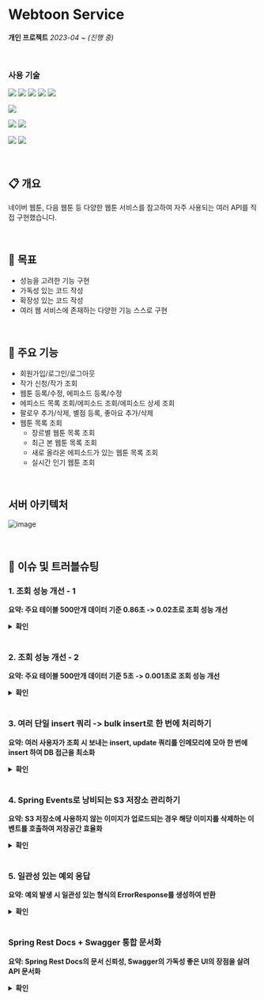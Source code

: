 # Webtoon Service
**개인 프로젝트**
*2023-04 ~ (진행 중)*

<br>

### 사용 기술
<img  src="https://img.shields.io/badge/Java 17-FC4C02?style=for-the-badge&logo=JAVA&logoColor=white"> <img  src="https://img.shields.io/badge/SpringBoot 2.7.1-6DB33F?style=for-the-badge&logo=springboot&logoColor=white">
<img  src="https://img.shields.io/badge/Spring Data JPA 2.7.1-6DB33F?style=for-the-badge&logo=SPRING&logoColor=white">
<img  src="https://img.shields.io/badge/Querydsl 5.0.0-0769AD?style=for-the-badge&logo=&logoColor=white">
<img  src="https://img.shields.io/badge/Gradle-02303A?style=for-the-badge&logo=Gradle&logoColor=white">

<img  src="https://img.shields.io/badge/MySQL 8.0-4479A1?style=for-the-badge&logo=MySQL&logoColor=white">

<img  src="https://img.shields.io/badge/Github-181717?style=for-the-badge&logo=Github&logoColor=white"> <img  src="https://img.shields.io/badge/Github Actions-2088FF?style=for-the-badge&logo=Github Actions&logoColor=white">

<img  src="https://img.shields.io/badge/AWS EC2-FF9900?style=for-the-badge&logo=Amazon EC2&logoColor=white"> <img  src="https://img.shields.io/badge/AWS S3-569A31?style=for-the-badge&logo=Amazon S3&logoColor=white">

<br>

## 📋 개요
네이버 웹툰, 다음 웹툰 등 다양한 웹툰 서비스를 참고하여 자주 사용되는 여러 API를 직접 구현했습니다.

<br>

## 🎯 목표
-   성능을 고려한 기능 구현
-   가독성 있는 코드 작성
-   확장성 있는 코드 작성
-   여러 웹 서비스에 존재하는 다양한 기능 스스로 구현

<br>

## 🔧 주요 기능
-   회원가입/로그인/로그아웃
-   작가 신청/작가 조회
-   웹툰 등록/수정, 에피소드 등록/수정
-   에피소드 목록 조회/에피소드 조회/에피소드 상세 조회
-   팔로우 추가/삭제, 별점 등록, 좋아요 추가/삭제
-   웹툰 목록 조회
    -   장르별 웹툰 목록 조회
    -   최근 본 웹툰 목록 조회
    -   새로 올라온 에피소드가 있는 웹툰 목록 조회
    -   실시간 인기 웹툰 조회

<br>

## 서버 아키텍처
![image](https://github.com/rhdtn311/webtoon-service/assets/68289543/ada2bdd4-06fd-411d-a02f-c18f307bfc97)

<br>

## 🧪 이슈 및 트러블슈팅
### 1. 조회 성능 개선 - 1
**요약: 주요 테이블 500만개 데이터 기준 0.86초 -> 0.02초로 조회 성능 개선**

<details>
<summary> <b> 확인 </b> </summary>
<div markdown="1">       

'장르별 웹툰 목록 조회' 기능은 다음과 같은 요구사항을 가집니다.
1. 사용자가 요구하는 장르에 속하는 웹툰 목록을 필터링한다.
2. 웹툰이 3일 이내 생성되었다면 가장 위에 출력한다.
3. 조회수가 높은 순서대로 나열한다.
   3-1. 조회수는 웹툰의 가장 최근 에피소드의 조회수만 계산한다.

위 요구사항을 바탕으로 다음과 같은 조회 쿼리를 도출했습니다.

```sql
SELECT c.id, c.name, a.author_name, t.image_url, c.created_at > "..."
FROM comic c
         LEFT JOIN episode e ON e.comic_id = c.id
    AND e.episode_number =
        (SELECT MAX(e2.episode_number)
         FROM episode e2
         WHERE e2.comic_id = c.id)
         LEFT JOIN view v ON e.id = v.episode_id
         JOIN author a ON a.id = c.author_id
         LEFT JOIN thumbnail t ON c.id = t.comic_id AND t.thumbnail_type = "MAIN"
WHERE c.genre = "ACTION"
GROUP BY c.id, t.image_url
ORDER BY (IF(DATE_SUB(NOW(), INTERVAL 3 DAY) <= c.created_at, 1, 2)), COUNT(v.id) DESC;
```

웹툰의 조회수를 계산하기 위해 특정 웹툰의 최근 에피소드를 찾고, 조회수 테이블에서 해당 에피소드의 id와 일치하는 로우 수를 count 해줘야 합니다.

<br>

#### 문제점

이때 주요 테이블인 조회수 테이블에 데이터가 500만개 있을 때 위 쿼리를 실행했더니 약 0.86초의 시간이 소요되었습니다.

![](https://blog.kakaocdn.net/dn/VFAbc/btseR9oliRh/4GTfRkGSKkvMRkDKtk7GgK/img.png)

'장르별 웹툰 목록 조회' 기능은 메인 페이지에 사용자가 접속할 때마다 호출되는 API이기 때문에 호출 수가 빈번하다고 판단했고 매 API를 호출할 때마다 단순 쿼리 수행 시간만 0.87초 걸리는 것은 성능상 좋지
않다고 판단했습니다. 따라서 쿼리 튜닝을 진행했습니다.

#### 해결 과정

우선 쿼리 실행계획을 분석했습니다.
![](https://blog.kakaocdn.net/dn/dIMoMK/btseNsQzd63/xohVquqVygzJgz721hvCu1/img.png)

이때 `select_type`에 `DEPENDENT SUBQUERY`가 존재했고, 이를 검색해본 결과 **상관 서브쿼리**라는 것을 알게되었습니다. 상관 서브쿼리는 상위 쿼리 결과에 의존하여, 상위 쿼리의 로우 하나
당 서브쿼리를 한 번씩 실행하는 쿼리로, 위 쿼리에서는 상위 쿼리의 모든 로우에 대해 `c.id`를 서브쿼리의 조건절로 사용했기 때문에 조회된 모든 로우 수만큼 서브쿼리가 실행되어 조회 성능이 떨어지게 된 것입니다.

#### 해결

결론적으로 `in`절을 사용하여 쿼리를 다음과 같이 개선하였습니다.

```sql
SELECT c.id, c.name, a.author_name, t.image_url, c.created_at > "..."
FROM comic c
         LEFT  JOIN episode e ON e.comic_id = c.id
    AND (e.comic_id, e.episode_number) in (SELECT e2.comic_id, max(e2.episode_number)
                                           FROM episode e2
                                           GROUP BY e2.comic_id);
LEFT JOIN  view v ON e.id = v.episode_id 
JOIN author a ON a.id = c.author_id 
LEFT JOIN thumbnail t ON c.id = t.comic_id AND t.thumbnail_type = "MAIN" 
WHERE c.genre = "ACTION" 
GROUP  BY c.id, t.image_url 
ORDER  BY (IF(DATE_SUB(NOW(), INTERVAL  3  DAY) <= c.created_at, 1, 2)), COUNT(v.id) DESC;
```

위 쿼리는 이전 쿼리와 달리 상위 쿼리의 결과에 상관없이 서브쿼리 자체로 실행 가능하기 때문에 딱 한 번만 실행됩니다.

![](https://blog.kakaocdn.net/dn/bptHr2/btseQECApF4/DgZsjnoRC4EK4SnVdqBFck/img.png)

같은 조건으로 조회 쿼리를 실행한 결과 0.07초로 개선되었습니다.

#### 추가

![](https://blog.kakaocdn.net/dn/cegDe0/btseRW3Pzel/QHyfK85hRuMGooHutHa21K/img.png)

추가적으로 이를 더 개선하고자 실행계획을 확인하였고 `in`절을 검사할 때 인덱스를 적절히 사용하지 못하고 있는 것을 확인했습니다. 따라서 `(e.comic_id, e.episode_number)` 복합인덱스를
생성하였습니다.

```sql
create index comic_id_AND_episode_number on episode (comic_id, episode_number);
```
![](https://blog.kakaocdn.net/dn/cavqz8/btseQkqPOC8/xj3L2fUEFdhltCtqYuQlXK/img.png)

다시 실행계획을 분석해본 결과 커버링 인덱스를 사용하고 있는 것을 확인하였습니다.
![](https://blog.kakaocdn.net/dn/bi9bLV/btseTgtXqz9/12nmm7wWWI1ANbd7Sc4h21/img.png)

쿼리 성능 또한 0.02초로 개선되었습니다.

</div>
</details>




<br>

### 2. 조회 성능 개선 - 2
**요약: 주요 테이블 500만개 데이터 기준 5초 -> 0.001초로 조회 성능 개선**
<details>
<summary> <b> 확인 </b></summary>
<div markdown="1">
'실시간 인기 웹툰 목록 조회' 기능은 다음과 같은 요구사항을 가집니다.
1. 하루 24시간을 0시~2시, 2시~4시, ... 22시~24시와 같이 2시간 간격으로 나눕니다.
2. 현재 시간과 가장 가까운 이전의 2시간 간격 동안 조회수가 가장 높은 웹툰 순서대로 정렬합니다.

만약, 현재 시간이 오전 3시라면 0시~2시 동안 조회수가 가장 높은 웹툰 순서대로 정렬합니다.

위 요구사항을 바탕으로 다음과 같은 조회 쿼리를 도출했습니다.
```sql
SELECT comic.id, comic.name, author.author_name, thumbnail.image_url, COUNT(view.id) 
FROM  view  
INNER  JOIN episode ON view.episode_id = episode.id 
INNER  JOIN comic ON episode.comic_id = comic.id 
INNER  JOIN author ON comic.author_id = author.id 
INNER  JOIN thumbnail ON comic.id = thumbnail.comic_id 
	AND thumbnail.thumbnail_type = "SMALL" 
WHERE view.last_access_time BETWEEN 'yyyy-MM-dd HH:mm:SS' AND 'yyyy-MM-dd HH:mm:SS'  
GROUP  BY comic.id, thumbnail.image_url 
ORDER  BY  COUNT(view.id) 
DESC LIMIT 10;
```
2시간동안 웹툰, 에피소드, 조회 테이블을 조인하여 웹툰 id를 기준으로 group by 후 count하여 웹툰 별 조회수를 계산합니다. 그리고 조회수 순으로 정렬하여 상위 10개만 조회합니다.

#### 문제점
![](https://blog.kakaocdn.net/dn/lnjd7/btsf59gIdMl/6sCH6J1DMPRAYeWWdFAbjk/img.png)

이때 주요 테이블인 조회 테이블에 데이터가 500만개 있을 때 위 쿼리를 실행했더니 약 5초의 시간이 소요되었습니다.

![](https://blog.kakaocdn.net/dn/dwu2s0/btsf2pd47pO/STVbvikM3b0Ky6D0t7blG1/img.png)

실행 계획을 살펴보니, 약 500만개의 데이터가 있는 조회 테이블을 FULL TABLE SCAN 하기 때문이었습니다. 조회 조건인 `last_access_time` 컬럼에 인덱스를 추가하여 조회 성능을 높일 수도 있었지만 조회 테이블 특성 상 데이터의 삽입, 수정이 많은 테이블이기 때문에 인덱스를 추가하는 것은 오히려 성능 상 좋지 않을 것이라 판단했습니다.

#### 해결
고려했던 해결 방법은 두 가지입니다.
1. 캐시 적용
2. 스케줄러를 사용하여 특정 시간마다 실시간 인기 웹툰 목록 계산

저는 2번 방법을 선택했습니다. 이유는 과거의 실시간 인기 웹툰 이력을 관리하기 편하고 캐시를 사용하더라도 처음 API를 호출하는 사람한테는 많은 시간이 소요될 것이라 판단했기 때문입니다.

따라서 다음과 같이 기능 구현 과정을 변경했습니다.
1. '실시간 인기 웹툰 목록'을 저장하는 테이블을 생성한다.
2. 2시간에 한 번 실시간 인기 웹툰 목록을 계산하여 테이블에 10개의 데이터를 삽입한다.
3. 실시간 인기 웹툰 목록 조회 API를 호출하면 해당 테이블에서 데이터를 조회한다.

위처럼 구현 방식을 변경하면 다음과 같은 장점이 있습니다.

1. 2시간당 10개, 하루에 120개의 데이터만 삽입되기 때문에 조회 테이블보다 데이터의 수가 현저히 적습니다. -> 조회 속도 증가
2. 데이터 변경이 적은 테이블이기 때문에 인덱스를 적용할 수 있습니다. -> 조회 속도 증가
3. 과거에 인기 있었던 웹툰 또한 빠르게 조회할 수도 있습니다.

<br>

![](https://blog.kakaocdn.net/dn/bSL5aI/btsgaMyEXI0/Cp0DVHkuqoJLOKHYVnDtok/img.png)

'실시간 인기 웹툰 목록' 테이블을 생성했습니다.
![](https://blog.kakaocdn.net/dn/nMP3a/btsgbIwdqqo/3tbNzm9RcEvNWGkeGdJNQ0/img.png)

스프링 스케줄러를 사용하여 2시간에 한 번씩 실시간 인기 웹툰 목록 테이블에 2시간동안 조회수가 가장 높은 10개의 웹툰 목록을 삽입하도록 했습니다.

### 결과

약 10년간 실시간 인기 웹툰 목록 데이터가 쌓였을 때의 데이터인 45만개의 데이터를 실시간 인기 웹툰 테이블에 넣고 실시간 인기 웹툰 목록을 조회하였습니다.

```sql
SELECT comic.id,
       realtime_comic_ranking.ranks,
       comic.name,
       author.author_name,
       thumbnail.image_url,
       realtime_comic_ranking.views
FROM realtime_comic_ranking
         INNER JOIN comic ON realtime_comic_ranking.comic_id = comic.id
         INNER JOIN author ON comic.author_id = author.id
         LEFT OUTER JOIN thumbnail ON comic.id = thumbnail.comic_id AND
                                      thumbnail.thumbnail_type = 'SMALL'
WHERE realtime_comic_ranking.record_date = '2023-05-16'
  AND realtime_comic_ranking.record_time = 'HOUR_00_02'
ORDER BY `ranks` ASC;
```
![](https://blog.kakaocdn.net/dn/cAwHRM/btsf59HUb3K/Eo7b75eYIYqKKD4HZXDBRk/img.png)

결과는 약 0.14초의 시간이 소요되었습니다.
```sql
ALTER  TABLE `web_comics`.`realtime_comic_ranking` 
ADD INDEX `record_date_AND_record_time_index` (`record_date` ASC, `record_time` ASC) VISIBLE;;
```
추가적으로 조건절에 사용되는 컬럼에 복합 인덱스를 추가했습니다.

![](https://blog.kakaocdn.net/dn/NzDqx/btsgchZr3Lo/WzTJMnNO36BOGHxkKkPO81/img.png)

결과적으로 0.00n초로 조회 시간이 개선되었습니다.
</div>
</details>
<br>

### 3. 여러 단일 insert 쿼리 -> bulk insert로 한 번에 처리하기
**요약: 여러 사용자가 조회 시 보내는 insert, update 쿼리를 인메모리에 모아 한 번에 insert 하여 DB 접근을 최소화**
<details>
<summary> <b> 확인 </b></summary>
<div markdown="1">

#### 문제점
![](https://file.notion.so/f/s/a73fe63b-fa41-4f6c-9003-7cc6f9075d6e/h.png?id=35e282d9-2a92-4ce0-abc3-b7f00bf8add9&table=block&spaceId=92733449-5700-47a6-a223-50f1b43b5171&expirationTimestamp=1690344000000&signature=qdJUMceHvLllLx1Rvhla63zBYy4K5XgS2oQCmhTazvg&downloadName=h.png)

사용자가 에피소드를 조회하면 조회 데이터가 갱신되어야 합니다. 따라서 다음과 같은 과정을 거칩니다.

1. 해당 에피소드를 이전에 조회한 적 있는지 조회
2. 에피소드에 대한 사용자의 조회 데이터를 insert/update <br>
   2-1. 조회한 적 있다면 기존 조회 데이터를 현재 시간으로 update <br>
   2-2. 조회한 적 없다면 새로운 조회 데이터를 조회 테이블에 insert

이때, 만약 10명의 사용자가 특정 웹툰의 에피소드를 조회한다면 10개의 insert 쿼리가 나가고, 에피소드를 조회한 사용자가 1000명이라면 1000개의 insert 쿼리가 나갑니다. 이렇게 DB 접근이 많아 질 수록 사용되는 비용도 그만큼 증가하게 됩니다. 따라서 insert/update 쿼리를 줄이고자 했습니다.

#### 해결
![](https://www.notion.so/image/https%3A%2F%2Fs3-us-west-2.amazonaws.com%2Fsecure.notion-static.com%2Fe8c6b5ab-3528-474d-ad47-047e0fe319f8%2Fhs.svg?id=2cbc26ea-8dc6-4e9f-b33a-0d73300e3767&table=block&spaceId=92733449-5700-47a6-a223-50f1b43b5171&userId=660ca7a2-7a30-495f-b85f-55faf8b7a8d8&cache=v2)

1.  사용자가 에피소드를 조회한다.
2.  사용자가 해당 에피소드를 이전에 조회한 적 있는지 확인한다.
3.  에피소드 조회 엔티티를 생성하여 메모리에 저장한다.
4.  메모리에 일정 개수만큼 조회 데이터가 쌓였다면 한 번에 bulk insert한다.

위와 같이 사용자의 에피소드에 대한 조회 정보를 바로 DB에 보내는 것이 아니라 메모리에 쌓아두고, 일정 개수가 쌓이면 DB에 한 번에 insert/update하는 것입니다.

![](https://www.notion.so/image/https%3A%2F%2Fs3-us-west-2.amazonaws.com%2Fsecure.notion-static.com%2Fcd060f3b-0bd2-4af5-a285-9c8fc6499f55%2Fhoh.svg?id=22ea0d48-01e8-46cd-b952-ae9c13af38fd&table=block&spaceId=92733449-5700-47a6-a223-50f1b43b5171&userId=660ca7a2-7a30-495f-b85f-55faf8b7a8d8&cache=v2)

메모리에 저장할 때 사용할 Map 자료구조의 형태는 위와 같습니다. HashMap 내부에 ConcurrentHashMap이 있는 형태인데(insert, update는 각각 Map 자료구조입니다.), insert Map은 사용자가 이전에 조회한적 없는 에피소드이기 때문에 새로 생성해야 하는 조회 데이터를 담고있고, update Map은 사용자가 이전에 조회한적 있는 에피소드이기 때문에 수정해줘야 하는 조회 데이터를 담고 있습니다. 이렇게 insert와 update Map으로 나눈 이유는 bulk insert와 bulk update의 SQL문이 조금 다르기 때문입니다.

#### 결과
![](https://file.notion.so/f/s/e432cd3a-cd51-45f2-a662-1ccd25ea2d30/Untitled.png?id=e0553a65-e5bf-47b5-ae5a-f60b94859d56&table=block&spaceId=92733449-5700-47a6-a223-50f1b43b5171&expirationTimestamp=1690344000000&signature=MGRQrWqdMaFraFJbHzw1oIGCnMkcZIBLrMKJPKjCrho&downloadName=Untitled.png)

우선 메모리에 데이터가 5000개 쌓였을 때 DB에 반영하도록 로직을 수정했습니다. 따라서 1초 동안 5000명의 서로다른 사용자가 에피소드를 조회하는 요청을 보냈습니다.

![](https://www.notion.so/image/https%3A%2F%2Fs3-us-west-2.amazonaws.com%2Fsecure.notion-static.com%2F4ad0bfb0-b6fa-480b-bbb2-fbeeccc28384%2FUntitled.png?id=7cb423a5-8b81-40eb-a084-f61f76f1e2d2&table=block&spaceId=92733449-5700-47a6-a223-50f1b43b5171&width=2000&userId=660ca7a2-7a30-495f-b85f-55faf8b7a8d8&cache=v2)

기존에는 5000개의 insert 쿼리가 나갔지만, 1번의 insert 쿼리만 나가는 것을 확인할 수 있었습니다.

![](https://file.notion.so/f/s/bb2d886a-5904-45b7-9ae8-ec752a4a5d0e/Untitled.png?id=ac6e1f5a-f35c-4cd0-8ee5-3906a356cfba&table=block&spaceId=92733449-5700-47a6-a223-50f1b43b5171&expirationTimestamp=1690351200000&signature=6QjgJfGOZc24wqCCBN_wqogQHfTaJOQCuoswsjmhlnU&downloadName=Untitled.png)

데이터도 정상적으로 5000개가 삽입된 것을 확인할 수 있었습니다.
</div>
</details>
<br>

### 4. Spring Events로 낭비되는 S3 저장소 관리하기
**요약: S3 저장소에 사용하지 않는 이미지가 업로드되는 경우 해당 이미지를 삭제하는 이벤트를 호출하여 저장공간 효율화**

<details>
<summary> <b> 확인 </b></summary>
<div markdown="1">

#### 문제

![](https://blog.kakaocdn.net/dn/deiTX5/btsbQ2Mf9dj/kP9eCVKM1JYXIki0UJac91/img.jpg)

웹툰 저장 API를 호출하면 흐름은 위와 같습니다.
여기서 2, 3번 과정을 보면 썸네일 이미지를 S3에 업로드하고 URL을 DB에 저장합니다. 이 때, 2번 과정 이후에 예외가 발생하여 트랜잭션이 롤백되면 DB에 웹툰에 대한 정보는 저장되지 않지만, S3에는 여전히
썸네일 이미지가 저장되어 있습니다.
즉, 사용하지 않는 이미지가 저장 공간을 차지하고 있는 것입니다.

#### 해결

스프링에서 제공하는 `@TransactionalEventListener`을 사용하여 문제를 해결하였습니다. 해당 어노테이션에는 `phase`라는 옵션이 존재하는데, 이 옵션 값을 설정하면 트랜잭션이 롤백되었을 때
이벤트를 호출할 수 있습니다.

```java
@Transactional
public  void createComic(ComicCreateRequest comicCreateRequest,String loginId){
        // 웹툰 저장 API 로직 (생략)

        applicationEventPublisher.publishEvent(new FileDeleteEvent(thumbnailImageUrl));
        }
```

위와 같이 웹툰 저장 API에서 `FileDeleteEvent`를 호출합니다.

```java
@Component  
@RequiredArgsConstructor  
public  class  FileEventListener { 

private  final FileStorage fileStorage; 

@Async
@TransactionalEventListener(phase = TransactionPhase.AFTER_ROLLBACK)  
public  void  deleteFile(FileDeleteEvent fileDeleteEvent) { 
	fileStorage.delete(fileDeleteEvent.getKey(), ImageFileType.COMIC_THUMBNAIL); 
	} 
}
```
그리고 웹툰 저장 API 로직이 수행될 때마다 이벤트를 호출하는게 아니라 `TransactionPhase.AFTER_ROLLBACK`으로 설정하여 트랜잭션이 롤백되는 경우에만 S3에 저장된 이미지를 삭제하는 이벤트가 호출됩니다.
추가적으로 해당 이벤트에 `@Async` 어노테이션을 적용함으로써 비동기로 호출되도록 하였습니다. 따라서 사용자는 웹툰 저장에 실패하더라도 S3에 저장된 이미지를 삭제하는 시간까지 기다릴 필요가 없게됩니다.
</div>
</details>
<br>

### 5. 일관성 있는 예외 응답
**요약: 예외 발생 시 일관성 있는 형식의 ErrorResponse를 생성하여 반환**

<details>
<summary> <b> 확인 </b></summary>
<div markdown="1">

#### 문제
서버는 클라이언트의 요청을 받아 비즈니스 로직을 수행합니다. 그러나 요청에는 검증되지 않은 잘못된 값이 들어올 수 있으며, 이로 인해 비즈니스 로직 수행 중 문제가 발생할 수 있습니다. 이를 방지하기 위해 컨트롤러에서 입력값을 제대로 검증하는 것이 중요합니다. 검증되지 않은 값으로 DB에 접근하면 예외가 발생할 수 있으며, 이를 미리 방지함으로써 DB 접근을 최소화할 수 있습니다.

또한 예외 처리를 통해 일관된 형식으로 응답을 제공함으로써 클라이언트는 로직 수정 없이도 예외 상황을 처리할 수 있습니다.

#### 해결
**일관된 응답 형식**

![](https://file.notion.so/f/s/617d6afc-d1df-48be-a68a-a7c5ff1dc5da/Untitled.png?id=86054929-8a90-4f81-a134-a20496df794d&table=block&spaceId=92733449-5700-47a6-a223-50f1b43b5171&expirationTimestamp=1690372800000&signature=DuIMvTqRuc5o02nVKOTTNQWxRfxg0uLH5fgNwC6_Rhk&downloadName=Untitled.png)

응답 형식은 위와 같은 형식을 갖습니다.
-   `code` : 발생한 에러에 대한 정보를 나타내는 코드
-   `message` : 에러에 대한 세부 메세지
-   `inputErrors` : 입력값 검증 예외 시 세부 정보
    -   `message` : 검증 에러에 대한 메세지
    -   `field` : 검증 에러가 발생한 필드

예외 처리는 `ControllerAdvice`를 사용하여 하나의 클래스에서 핸들링 하였습니다.
```java
@RestControllerAdvice
public class GlobalExceptionHandler {

	// 비즈니스 예외 발생 시
	@ExceptionHandler(value = BusinessException.class)
	protected ResponseEntity<ErrorResponse> handleBusinessException(BusinessException exception) {
		ErrorCode errorCode = exception.getErrorCode();

		return ResponseEntity
				.status(HttpStatus.valueOf(errorCode.getStatus()))
				.body(ErrorResponse.basic(errorCode));
	}

	// @RequestBody + @Valid로 바인딩 에러 발생 시 
	@ExceptionHandler(value = MethodArgumentNotValidException.class)
	protected ResponseEntity<ErrorResponse> handleValidationException(MethodArgumentNotValidException exception) {
		return ResponseEntity
				.status(HttpStatus.BAD_REQUEST)
				.body(ErrorResponse.input(exception.getFieldErrors()));
	}

	// @ModelAttribute + @Valid로 바인딩 에러 발생 시 
	@ExceptionHandler(value = BindException.class)
	protected ResponseEntity<ErrorResponse> handleValidationException(BindException exception) {
		return ResponseEntity
				.status(HttpStatus.BAD_REQUEST)
				.body(ErrorResponse.input(exception.getFieldErrors()));
	}
	
	// URL Parameter + @Validated로 바인딩 에러 발생 시
	@ExceptionHandler(value = ConstraintViolationException.class)
	protected ResponseEntity<ErrorResponse> handleValidationException(ConstraintViolationException exception) {
		return ResponseEntity
				.status(HttpStatus.BAD_REQUEST)
				.body(ErrorResponse.input(exception.getConstraintViolations()));
	}
	
	// URL Parameter 바인딩 시 타입이 일치 하지 않을 경우
	@ExceptionHandler(value = MethodArgumentTypeMismatchException.class)
	protected ResponseEntity<ErrorResponse> handleValidationException(MethodArgumentTypeMismatchException exception) {
		return ResponseEntity
				.status(HttpStatus.BAD_REQUEST)
				.body(ErrorResponse.input(exception.getErrorCode(), exception.getParameter().getParameterName()));
	}

	// Query Parameter에 값이 전달되지 않은 경우
	@ExceptionHandler(value = MissingServletRequestParameterException.class)
	protected ResponseEntity<ErrorResponse> handleMissingServletRequestParameterException(MissingServletRequestParameterException exception) {
		return ResponseEntity
				.status(HttpStatus.BAD_REQUEST)
				.body(ErrorResponse.input(exception.getMessage(), exception.getParameterName()));
    }

    // URL은 존재하지만 대응되는 HTTP 메소드가 존재하지 않는 경우 
    @ExceptionHandler(value = HttpRequestMethodNotSupportedException.class)
    protected ResponseEntity<ErrorResponse> handleHttpRequestMethodNotSupportedException(HttpRequestMethodNotSupportedException exception) {
        return ResponseEntity
                .status(HttpStatus.BAD_REQUEST)
                .body(ErrorResponse.basic(METHOD_NOT_ALLOWED));
    }

    // 나머지 예외 발생 시
    @ExceptionHandler(value = Exception.class)
    protected ResponseEntity<ErrorResponse> handleException(Exception exception) {
        return ResponseEntity
                .status(HttpStatus.INTERNAL_SERVER_ERROR)
                .body(ErrorResponse.basic(INTERNAL_SERVER_ERROR));
    }
}
```

#### 결과

1. 입력값 검증 예외 발생 시

![](https://file.notion.so/f/s/23664025-d310-4a8c-a48d-ad90b279b394/Untitled.png?id=6eb7d68d-f1d3-4e2c-86b2-b1e302a09c6c&table=block&spaceId=92733449-5700-47a6-a223-50f1b43b5171&expirationTimestamp=1690372800000&signature=EhK_43P11kMzqrWZKveBOPzg-X99Keckr1NVw6cfptc&downloadName=Untitled.png)

2. 비즈니스 예외 발생 시

![](https://file.notion.so/f/s/bb4416ef-4eed-4e62-a822-fa43cbfa82e2/Untitled.png?id=72a7b76d-cda0-404d-b407-869dff48e86a&table=block&spaceId=92733449-5700-47a6-a223-50f1b43b5171&expirationTimestamp=1690372800000&signature=CA6fhpDTPr86ciLdJQlsdkx8ewnADk69rHYNSvJkTD8&downloadName=Untitled.png)

</div>
</details>
<br>

###  Spring Rest Docs + Swagger 통합 문서화
**요약: Spring Rest Docs의 문서 신뢰성, Swagger의 가독성 좋은 UI의 장점을 살려 API 문서화**
<details>
<summary> <b> 확인 </b></summary>
<div markdown="1">

#### 문제

API 문서화를 위해 다음 두 가지 선택지가 존재했습니다.
- Swagger
- Spring Rest Docs

Swagger는 어노테이션을 기반으로 간단하게 적용할 수 있고 문서화된 UI가 가독성이 좋다는 장점이 있지만 비즈니스 로직과 문서화 코드가 섞이게 되고, 테스트 코드를 작성하지 않아도 문서화가 가능하여 문서의
정확성이 떨어질 수 있다는 단점이 있습니다.

Spring Rest Docs는 테스트 코드를 작성해야 하기 때문에 API 문서가 신뢰성이 있고, 비즈니스 코드와 별개로 문서화 코드를 작성하기 때문에 비즈니스 로직과 문서화 코드가 섞이지 않는다는 장점이 있지만,
최종 문서를 개발자가 직접 작성해줘야 하고 개인적으로 문서 UI의 가독성이 떨어진다고 생각했습니다.

#### 해결
Swagger와 Spring Rest Docs의 장점만 적용하여 Spring Rest Docs 기반의 코드로 문서화를 하고 해당 문서를 Swagger UI로 확인할 수 있도록 하였습니다.

#### 결과

```java
@Test
@DisplayName("회원가입 시 이메일 중복으로 실패한다.")
void signUpDuplicatedEmailFail()throws Exception{

        // 테스트 코드 생략

        // docs
        resultActions.andDo(
        document("이메일 중복으로 회원가입 실패",
        ResourceSnippetParameters.builder()
        .tag(SIGNUP_TAG)
        .requestSchema(Schema.schema(SIGNUP_REQ_SCHEMA))
        .responseSchema(Schema.schema(COMMON_EX_OBJ_SCHEMA)),
        preprocessRequest(prettyPrint()),
        preprocessResponse(prettyPrint()),
        requestFields(
        fieldWithPath(SIGNUP_LOGIN_ID_REQ_FIELD).type(JsonFieldType.STRING).description(SIGNUP_LOGIN_ID_REQ_DESCRIPTION),
        fieldWithPath(SIGNUP_NAME_REQ_FIELD).type(JsonFieldType.STRING).description(SIGNUP_NAME_REQ_DESCRIPTION),
        fieldWithPath(SIGNUP_EMAIL_REQ_FIELD).type(JsonFieldType.STRING).description(SIGNUP_EMAIL_REQ_DESCRIPTION),
        fieldWithPath(SIGNUP_NICKNAME_REQ_FIELD).type(JsonFieldType.STRING).description(SIGNUP_NICKNAME_REQ_DESCRIPTION),
        fieldWithPath(SIGNUP_PASSWORD_REQ_FIELD).type(JsonFieldType.STRING).description(SIGNUP_PASSWORD_REQ_DESCRIPTION)
        ),
        responseFields(
        fieldWithPath(ERROR_MESSAGE_FIELD).type(JsonFieldType.STRING).description(ERROR_MESSAGE_DESCRIPTION),
        fieldWithPath(ERROR_CODE_FIELD).type(JsonFieldType.STRING).description(ERROR_CODE_DESCRIPTION),
        fieldWithPath(INPUT_ERROR_INFOS_FIELD).type(JsonFieldType.NULL).description(INPUT_ERROR_INFOS_DESCRIPTION)
        )
        )
        );
        }
 ```
API 문서화를 위한 테스트 코드를 작성합니다.
![](https://blog.kakaocdn.net/dn/b3pTZs/btso12ewOYU/8EdbHVRZ3dAiGojgoX5IA0/img.png)

Swagger UI로 API 문서가 생성됩니다.
</div>
</details>
